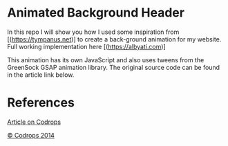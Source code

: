 Animated Background Header
=========
In this repo I will show you how I used some inspiration from [(https://tympanus.net)] to create a back-ground animation for my website. Full working implementation here [(https://albyati.com)]

This animation has its own JavaScript and also uses tweens from the GreenSock GSAP animation library.
The original source code can be found in the article link below.


References
=========
[Article on Codrops](http://tympanus.net/codrops/?p=20153)

[© Codrops 2014](http://www.codrops.com)



